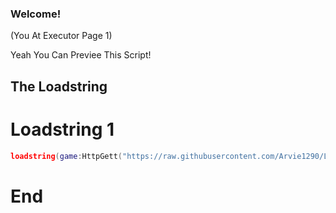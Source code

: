 ### Welcome!
(You At Executor Page 1)

Yeah You Can Previee This Script!

## The Loadstring

# Loadstring 1
```lua
loadstring(game:HttpGett("https://raw.githubusercontent.com/Arvie1290/Lua/Executor1/ScriptExecutor.lua"))()
```

# End
